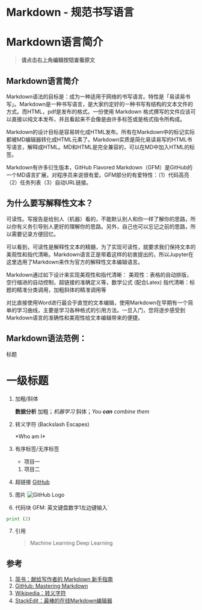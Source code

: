# Markdown - 规范书写语言

**Markdown语言简介**
=======
> **请点击右上角编辑按钮查看原文**

## Markdown语言简介

Markdown语法的目标是：成为一种适用于网络的书写语言。特性是「易读易书写」。Markdown是一种书写语言，是大家约定好的一种书写有结构的文本文件的方式。而HTML，pdf是发布的格式。一份使用 Markdown 格式撰写的文件应该可以直接以纯文本发布，并且看起来不会像是由许多标签或是格式指令所构成。

Markdown的设计目标是容易转化成HTML发布。所有在Markdown中的标记实际都被MD编辑器转化成HTML元素了。Markdown实质是简化易读易写的HTML书写语言，解释成HTML。MD和HTML是完全兼容的，可以在MD中加入HTML的标签。

Markdown有许多衍生版本，GitHub Flavored Markdown（GFM）是GitHub的一个MD语言扩展，对程序员来说很有爱。GFM部分的有爱特性：（1）代码高亮（2）任务列表（3）自动URL链接。

## 为什么要写解释性文本？

可读性。写报告是给别人（机器）看的，不能默认别人和你一样了解你的思路，所以你有义务引导别人更好的理解你的思路。另外，自己也可以忘记之前的思路，所以需要记录方便回忆。

可以看到，可读性是解释性文本的精髓，为了实现可读性，就要求我们保持文本的美观性和指代清晰。Markdown语言正是带着这样的初衷提出的，所以Jupyter在这里选用了Markdown来作为官方的解释性文本编辑语言。

Markdown通过如下设计来实现美观性和指代清晰：
美观性：表格的自动排版，空行缩进的自动控制，超链接的准确定义等，数学公式 (配合Latex)
指代清晰：标题的精准分类调用，加粗斜体的精准调用等

对比直接使用Word进行最合乎直觉的文本编辑，使用Markdown在早期有一个简单的学习曲线，主要是学习各种格式的引用方法。一旦入门，您将逐步感受到Markdown语言的准确性和美观性给文本编辑带来的便捷。

## Markdown语法范例：

标题
# 一级标题
1. 加粗/斜体

	**数据分析** 加粗；*机器学习* 斜体；*You **can** combine them*
2. 转义字符 (Backslash Escapes)

	\*Who am I\*
3. 有序标签/无序标签
   * 项目一
   1. 项目二
4. 超链接
[GitHub](http://github.com)
5. 图片
	![GitHub Logo](https://tse4-mm.cn.bing.net/th?id=OIP.3aMGy-X3Qd1B3ek2dsipDAHaHa&p=0&o=5&pid=1.1)
6. 代码块
  GFM: 英文键盘数字1左边键输入\`
```python
print (2)
```
7. 引用
	> Machine Learning
	> Deep Learning

## 参考
1. [简书：献给写作者的 Markdown 新手指南](https://www.jianshu.com/p/q81RER)
2. [GitHub: Mastering Markdown](https://guides.github.com/features/mastering-markdown/)
3. [Wikipedia：转义字符](https://zh.wikipedia.org/wiki/%E8%BD%AC%E4%B9%89%E5%AD%97%E7%AC%A6)
4. [StackEdit：最棒的在线Markdown编辑器](https://stackedit.io/app)
